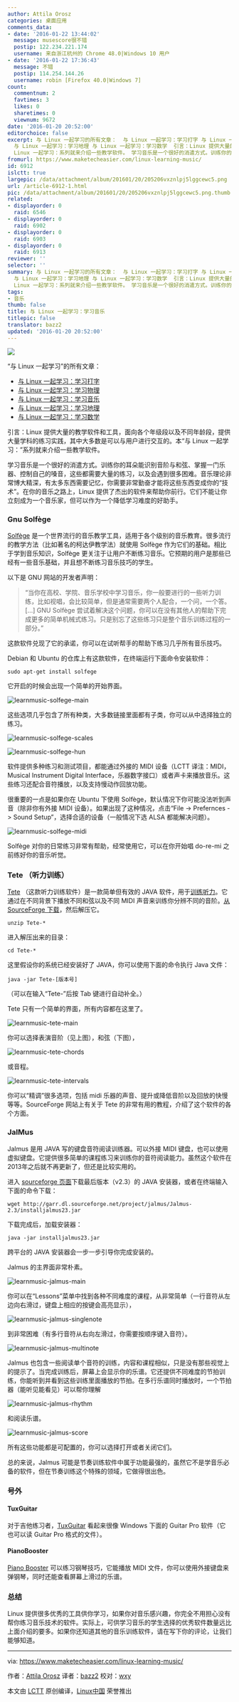 ```yaml
---
author: Attila Orosz
categories: 桌面应用
comments_data:
- date: '2016-01-22 13:44:02'
  message: musescore很不错
  postip: 122.234.221.174
  username: 来自浙江杭州的 Chrome 48.0|Windows 10 用户
- date: '2016-01-22 17:36:43'
  message: 不错
  postip: 114.254.144.26
  username: robin [Firefox 40.0|Windows 7]
count:
  commentnum: 2
  favtimes: 3
  likes: 0
  sharetimes: 0
  viewnum: 9672
date: '2016-01-20 20:52:00'
editorchoice: false
excerpt: 与 Linux 一起学习的所有文章：  与 Linux 一起学习：学习打字 与 Linux 一起学习：学习物理 与 Linux 一起学习：学习音乐
  与 Linux 一起学习：学习地理 与 Linux 一起学习：学习数学  引言：Linux 提供大量的教学软件和工具，面向各个年级段以及不同年龄段，提供大量学科的练习实践，其中大多数是可以与用户进行交互的。本与
  Linux 一起学习：系列就来介绍一些教学软件。 学习音乐是一个很好的消遣方式。训练你的耳朵能识别音阶与和弦、掌握一门乐器、控制自己的嗓音，这些都需要大量的练习，以及会遇到很多困难。音乐理论非常博大精深，
fromurl: https://www.maketecheasier.com/linux-learning-music/
id: 6912
islctt: true
largepic: /data/attachment/album/201601/20/205206vxznlpj5lggcewc5.png
url: /article-6912-1.html
pic: /data/attachment/album/201601/20/205206vxznlpj5lggcewc5.png.thumb.jpg
related:
- displayorder: 0
  raid: 6546
- displayorder: 0
  raid: 6902
- displayorder: 0
  raid: 6903
- displayorder: 0
  raid: 6913
reviewer: ''
selector: ''
summary: 与 Linux 一起学习的所有文章：  与 Linux 一起学习：学习打字 与 Linux 一起学习：学习物理 与 Linux 一起学习：学习音乐
  与 Linux 一起学习：学习地理 与 Linux 一起学习：学习数学  引言：Linux 提供大量的教学软件和工具，面向各个年级段以及不同年龄段，提供大量学科的练习实践，其中大多数是可以与用户进行交互的。本与
  Linux 一起学习：系列就来介绍一些教学软件。 学习音乐是一个很好的消遣方式。训练你的耳朵能识别音阶与和弦、掌握一门乐器、控制自己的嗓音，这些都需要大量的练习，以及会遇到很多困难。音乐理论非常博大精深，
tags:
- 音乐
thumb: false
title: 与 Linux 一起学习：学习音乐
titlepic: false
translator: bazz2
updated: '2016-01-20 20:52:00'
---
```


![](/data/attachment/album/201601/20/205206vxznlpj5lggcewc5.png)


“与 Linux 一起学习”的所有文章：


* [与 Linux 一起学习：学习打字](/article-6902-1.html)
* [与 Linux 一起学习：学习物理](/article-6903-1.html)
* [与 Linux 一起学习：学习音乐](/article-6912-1.html)
* [与 Linux 一起学习：学习地理](/article-6913-1.html)
* [与 Linux 一起学习：学习数学](/article-6546-1.html)


引言：Linux 提供大量的教学软件和工具，面向各个年级段以及不同年龄段，提供大量学科的练习实践，其中大多数是可以与用户进行交互的。本“与 Linux 一起学习：”系列就来介绍一些教学软件。


学习音乐是一个很好的消遣方式。训练你的耳朵能识别音阶与和弦、掌握一门乐器、控制自己的嗓音，这些都需要大量的练习，以及会遇到很多困难。音乐理论非常博大精深，有太多东西需要记忆，你需要非常勤奋才能将这些东西变成你的“技术”。在你的音乐之路上，Linux 提供了杰出的软件来帮助你前行。它们不能让你立刻成为一个音乐家，但可以作为一个降低学习难度的好助手。


### Gnu Solfège


[Solfège](https://en.wikipedia.org/wiki/Solf%C3%A8ge) 是一个世界流行的音乐教学工具，适用于各个级别的音乐教育。很多流行的教学方法（比如著名的柯达伊教学法）就使用 Solfège 作为它们的基础。相比于学到音乐知识，Solfège 更关注于让用户不断练习音乐。它预期的用户是那些已经有一些音乐基础，并且想不断练习音乐技巧的学生。


以下是 GNU 网站的开发者声明：



> 
> “当你在高校、学院、音乐学校中学习音乐，你一般要进行的一些听力训练，比如视唱，会比较简单，但是通常需要两个人配合，一个问，一个答。[...] GNU Solfège 尝试着解决这个问题，你可以在没有其他人的帮助下完成更多的简单机械式练习。只是别忘了这些练习只是整个音乐训练过程的一部分。”
> 
> 
> 


这款软件兑现了它的承诺，你可以在试听帮手的帮助下练习几乎所有音乐技巧。


Debian 和 Ubuntu 的仓库上有这款软件，在终端运行下面命令安装软件：



```
sudo apt-get install solfege

```

它开启的时候会出现一个简单的开始界面。


![learnmusic-solfege-main](/data/attachment/album/201601/20/205206jxxi5jyxpibwtxb5.png)


这些选项几乎包含了所有种类，大多数链接里面都有子类，你可以从中选择独立的练习。


![learnmusic-solfege-scales](/data/attachment/album/201601/20/205207iho6ouihnynipeh2.png)


![learnmusic-solfege-hun](/data/attachment/album/201601/20/205207c6v1sv6kwfi2owj2.png)


软件提供多种练习和测试项目，都能通过外接的 MIDI 设备（LCTT 译注：MIDI，Musical Instrument Digital Interface，乐器数字接口）或者声卡来播放音乐。这些练习还配合音符播放，以及支持慢动作回放功能。


很重要的一点是如果你在 Ubuntu 下使用 Solfège，默认情况下你可能没法听到声音（除非你有外接 MIDI 设备）。如果出现了这种情况，点击“File -> Prefernces -> Sound Setup”，选择合适的设备（一般情况下选 ALSA 都能解决问题）。


![learnmusic-solfege-midi](/data/attachment/album/201601/20/205207g82k0081380zsaas.png)


Solfège 对你的日常练习非常有帮助，经常使用它，可以在你开始唱 do-re-mi 之前练好你的音乐听觉。


### Tete （听力训练）


[Tete](http://tete.sourceforge.net/index.shtml) （这款听力训练软件）是一款简单但有效的 JAVA 软件，用于[训练听力](https://en.wikipedia.org/wiki/Ear_training)。它通过在不同背景下播放不同和弦以及不同 MIDI 声音来训练你分辨不同的音阶。[从 SourceForge 下载](http://sourceforge.net/projects/tete/files/latest/download)，然后解压它。



```
unzip Tete-*

```

进入解压出来的目录：



```
cd Tete-*

```

这里假设你的系统已经安装好了 JAVA，你可以使用下面的命令执行 Java 文件：



```
java -jar Tete-[版本号]

```

（可以在输入“Tete-”后按 Tab 键进行自动补全。）


Tete 只有一个简单的界面，所有内容都在这里了。


![learnmusic-tete-main](/data/attachment/album/201601/20/205207d963zwrzp9wbrt6m.png)


你可以选择表演音阶（见上图），和弦（下图），


![learnmusic-tete-chords](/data/attachment/album/201601/20/205208jkrmfnranfdradgs.png)


或音程。


![learnmusic-tete-intervals](/data/attachment/album/201601/20/205208qaxga0au00b00gup.png)


你可以“精调”很多选项，包括 midi 乐器的声音、提升或降低音阶以及回放的快慢等等。SourceForge 网站上有关于 Tete 的非常有用的教程，介绍了这个软件的各个方面。


### JalMus


Jalmus 是用 JAVA 写的键盘音符阅读训练器。可以外接 MIDI 键盘，也可以使用虚拟键盘。它提供很多简单的课程练习来训练你的音符阅读能力。虽然这个软件在2013年之后就不再更新了，但还是比较实用的。


进入 [sourceforge 页面](http://sourceforge.net/projects/jalmus/files/Jalmus-2.3/)下载最后版本（v2.3）的 JAVA 安装器，或者在终端输入下面的命令下载：



```
wget http://garr.dl.sourceforge.net/project/jalmus/Jalmus-2.3/installjalmus23.jar

```

下载完成后，加载安装器：



```
java -jar installjalmus23.jar

```

跨平台的 JAVA 安装器会一步一步引导你完成安装的。


Jalmus 的主界面非常朴素。


![learnmusic-jalmus-main](/data/attachment/album/201601/20/205209pmtjjtxi8to7bzd3.jpg)


你可以在“Lessons”菜单中找到各种不同难度的课程，从非常简单（一行音符从左边向右滑过，键盘上相应的按键会高亮显示），


![learnmusic-jalmus-singlenote](/data/attachment/album/201601/20/205209nrwda831da88s81u.png)


到非常困难（有多行音符从右向左滑过，你需要按顺序键入音符）。


![learnmusic-jalmus-multinote](/data/attachment/album/201601/20/205209mnznzg2x7682x8xz.png)


Jalmus 也包含一些阅读单个音符的训练，内容和课程相似，只是没有那些视觉上的提示了。当完成训练后，屏幕上会显示你的乐谱。它还提供不同难度的节拍训练，你能听到并看到这些训练里面播放的节拍。在多行乐谱同时播放时，一个节拍器（能听见能看见）可以帮你理解


![learnmusic-jalmus-rhythm](/data/attachment/album/201601/20/205210amxwfzvm4mx9349i.png)


和阅读乐谱。


![learnmusic-jalmus-score](/data/attachment/album/201601/20/205210gohhjhh10bxcboit.png)


所有这些功能都是可配置的，你可以选择打开或者关闭它们。


总的来说，Jalmus 可能是节奏训练软件中属于功能最强的，虽然它不是学音乐必备的软件，但在节奏训练这个特殊的领域，它做得很出色。


### 号外


#### TuxGuitar


对于吉他练习者，[TuxGuitar](http://tuxguitar.herac.com.ar/) 看起来很像 Windows 下面的 Guitar Pro 软件（它也可以读 Guitar Pro 格式的文件）。


#### PianoBooster


[Piano Booster](http://www.linuxlinks.com/article/20090517041840856/PianoBooster.html) 可以练习钢琴技巧，它能播放 MIDI 文件，你可以使用外接键盘来弹钢琴，同时还能查看屏幕上滑过的乐谱。


### 总结


Linux 提供很多优秀的工具供你学习，如果你对音乐感兴趣，你完全不用担心没有帮你练习音乐技术的软件。实际上，可供学习音乐的学生选择的优秀软件数量远比上面介绍的要多。如果你还知道其他的音乐训练软件，请在写下你的评论，让我们能够知道。




---


via: <https://www.maketecheasier.com/linux-learning-music/>


作者：[Attila Orosz](https://www.maketecheasier.com/author/attilaorosz/) 译者：[bazz2](https://github.com/bazz2) 校对：[wxy](https://github.com/wxy)


本文由 [LCTT](https://github.com/LCTT/TranslateProject) 原创编译，[Linux中国](https://linux.cn/) 荣誉推出